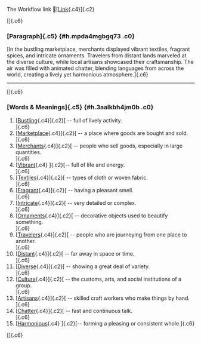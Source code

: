 The Workflow link
👏[[Link](https://www.google.com/url?q=http://www.google.com&sa=D&source=editors&ust=1758397431209687&usg=AOvVaw1oefZ0qLhsKt_CjlH09cwh){.c4}]{.c2}

[]{.c6}

### [Paragraph]{.c5} {#h.mpda4mgbgq73 .c0}

[In the bustling marketplace, merchants displayed vibrant textiles,
fragrant spices, and intricate ornaments. Travelers from distant lands
marveled at the diverse culture, while local artisans showcased their
craftsmanship. The air was filled with animated chatter, blending
languages from across the world, creating a lively yet harmonious
atmosphere.]{.c6}

------------------------------------------------------------------------

[]{.c6}

### [Words & Meanings]{.c5} {#h.3aalkbh4jm0b .c0}

1.  [[Bustling](https://www.google.com/url?q=http://www.google.com&sa=D&source=editors&ust=1758397431211250&usg=AOvVaw2ysqMsD9I31N_BCbi-DjNx){.c4}]{.c2}[ --
    full of lively activity.\
    ]{.c6}
2.  [[Marketplace](https://www.google.com/url?q=http://www.google.com&sa=D&source=editors&ust=1758397431211606&usg=AOvVaw00J_wav7AfU4Cpq-avA5-f){.c4}]{.c2}[ --
    a place where goods are bought and sold.\
    ]{.c6}
3.  [[Merchants](https://www.google.com/url?q=http://www.google.com&sa=D&source=editors&ust=1758397431211828&usg=AOvVaw3Zws6w-BHeGoRd5eoNEzKA){.c4}]{.c2}[ --
    people who sell goods, especially in large quantities.\
    ]{.c6}
4.  [[Vibrant](https://www.google.com/url?q=http://www.google.com&sa=D&source=editors&ust=1758397431212089&usg=AOvVaw3QZJZbATrCGnvNDC5MsWTW){.c4}
    ]{.c2}[-- full of life and energy.\
    ]{.c6}
5.  [[Textiles](https://www.google.com/url?q=http://www.google.com&sa=D&source=editors&ust=1758397431212339&usg=AOvVaw0-3DNclNKvTfN0goSdjFDn){.c4}]{.c2}[ --
    types of cloth or woven fabric.\
    ]{.c6}
6.  [[Fragrant](https://www.google.com/url?q=http://www.google.com&sa=D&source=editors&ust=1758397431212606&usg=AOvVaw2szWpyEH1NiOqdqdcay_9l){.c4}]{.c2}[ --
    having a pleasant smell.\
    ]{.c6}
7.  [[Intricate](https://www.google.com/url?q=http://www.google.com&sa=D&source=editors&ust=1758397431212848&usg=AOvVaw1RU1jO4SptJrnj538MRn2O){.c4}]{.c2}[ --
    very detailed or complex.\
    ]{.c6}
8.  [[Ornaments](https://www.google.com/url?q=http://www.google.com&sa=D&source=editors&ust=1758397431213115&usg=AOvVaw2_oxpjrH92q9z3D3Vcn9MD){.c4}]{.c2}[ --
    decorative objects used to beautify something.\
    ]{.c6}
9.  [[Travelers](https://www.google.com/url?q=http://www.google.com&sa=D&source=editors&ust=1758397431213363&usg=AOvVaw0K25Nj4HQxGeBLLwagcncF){.c4}]{.c2}[ --
    people who are journeying from one place to another.\
    ]{.c6}
10. [[Distant](https://www.google.com/url?q=http://www.google.com&sa=D&source=editors&ust=1758397431213696&usg=AOvVaw22GD2CguBV32ln_5lKQcIC){.c4}]{.c2}[ --
    far away in space or time.\
    ]{.c6}
11. [[Diverse](https://www.google.com/url?q=http://www.google.com&sa=D&source=editors&ust=1758397431213973&usg=AOvVaw1JQ_QjEVXCfYC5Mi379mUV){.c4}]{.c2}[ --
    showing a great deal of variety.\
    ]{.c6}
12. [[Culture](https://www.google.com/url?q=http://www.google.com&sa=D&source=editors&ust=1758397431214162&usg=AOvVaw0vF9PTN8rWYmefos3pUJZ2){.c4}]{.c2}[ --
    the customs, arts, and social institutions of a group.\
    ]{.c6}
13. [[Artisans](https://www.google.com/url?q=http://www.google.com&sa=D&source=editors&ust=1758397431214449&usg=AOvVaw3blalhsXU0W_OxyAsg9M3V){.c4}]{.c2}[ --
    skilled craft workers who make things by hand.\
    ]{.c6}
14. [[Chatter](https://www.google.com/url?q=http://www.google.com&sa=D&source=editors&ust=1758397431214691&usg=AOvVaw1pMG2W_yryx6L0-erGHI0e){.c4}]{.c2}[ --
    fast and continuous talk.\
    ]{.c6}
15. [[Harmonious](https://www.google.com/url?q=http://www.google.com&sa=D&source=editors&ust=1758397431214965&usg=AOvVaw1uLixqoWEWYZK6BCbJgaQ2){.c4}
    ]{.c2}[-- forming a pleasing or consistent whole.]{.c6}

[]{.c6}
